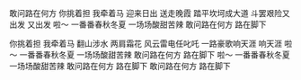 敢问路在何方
你挑着担 我牵着马
迎来日出 送走晚霞
踏平坎坷成大道
斗罢艰险又出发 又出发
啦～
一番番春秋冬夏
一场场酸甜苦辣
敢问路在何方 路在脚下

你挑着担 我牵着马
翻山涉水 两肩霜花
风云雷电任叱吒
一路豪歌响天涯 响天涯
啦～
一番番春秋冬夏
一场场酸甜苦辣
敢问路在何方 路在脚下
啦～
一番番春秋冬夏
一场场酸甜苦辣
敢问路在何方 路在脚下
敢问路在何方 路在脚下